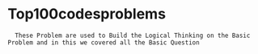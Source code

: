 # Top100codesproblems
      These Problem are used to Build the Logical Thinking on the Basic Problem and in this we covered all the Basic Question 
      
